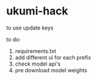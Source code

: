 # ukumi-hack
to use update keys


to do:
1. requirements.txt
2. add different ui for each prefix
3. check model api's
4. pre download model weights
